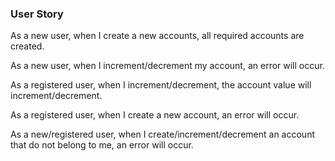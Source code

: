 ### User Story
As a new user, when I create a new accounts, all required accounts are created.

As a new user, when I increment/decrement my account, an error will occur.

As a registered user, when I increment/decrement, the account value will increment/decrement.

As a registered user, when I create a new account, an error will occur.

As a new/registered user, when I create/increment/decrement an account that do not belong to me, an error will occur.
